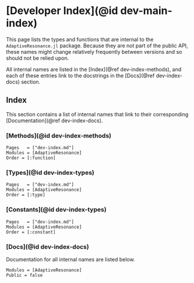 # [Developer Index](@id dev-main-index)

This page lists the types and functions that are internal to the `AdaptiveResonance.jl` package.
Because they are not part of the public API, these names might change relatively frequently between versions and so should not be relied upon.

All internal names are listed in the [Index](@ref dev-index-methods), and each of these entries link to the docstrings in the [Docs](@ref dev-index-docs) section.

## Index

This section contains a list of internal names that link to their corresponding [Documentation](@ref dev-index-docs).

### [Methods](@id dev-index-methods)

```@index
Pages   = ["dev-index.md"]
Modules = [AdaptiveResonance]
Order = [:function]
```

### [Types](@id dev-index-types)

```@index
Pages   = ["dev-index.md"]
Modules = [AdaptiveResonance]
Order = [:type]
```

### [Constants](@id dev-index-types)

```@index
Pages   = ["dev-index.md"]
Modules = [AdaptiveResonance]
Order = [:constant]
```

### [Docs](@id dev-index-docs)

Documentation for all internal names are listed below.

```@autodocs
Modules = [AdaptiveResonance]
Public = false
```
